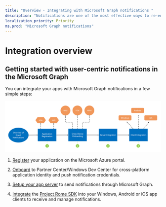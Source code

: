 ```yaml
---
title: "Overview - Integrating with Microsoft Graph notifications "
description: "Notifications are one of the most effective ways to re-engage with users of your application. You can integrate your apps with Microsoft Graph notifications in a few simple steps.  "
localization_priority: Priority
ms.prod: "Microsoft Graph notifications"
---
```


# Integration overview

## Getting started with user-centric notifications in the Microsoft Graph

You can integrate your apps with Microsoft Graph notifications in a few simple steps:

![](images/notif-integration-e2e-overview.png)

1.  [Register](https://docs.microsoft.com/en-us/graph/notif-integration-app-registration) your application on the Microsoft Azure portal.

2.  [Onboard](https://docs.microsoft.com/en-us/graph/notif-integration-cross-device-experiences-onboarding) to Partner Center/Windows Dev Center for cross-platform application identity and push notification credentials.

3.  [Setup your app server](https://docs.microsoft.com/en-us/graph/notif-integrating-app-server) to send notifications through Microsoft Graph.

4.  [Integrate](https://docs.microsoft.com/en-us/graph/notif-integrating-with-windows) the [Project Rome SDK](http://aka.ms/projectRome) into your Windows, Android or iOS app clients to receive and manage notifications.
